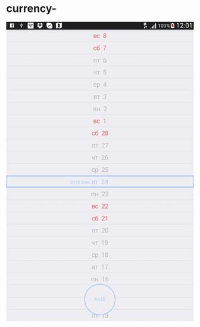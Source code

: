 # currency-

![](https://raw.githubusercontent.com/brodjag/currency-/master/img/Screenshot_2016-02-13-12-01-57.png)
